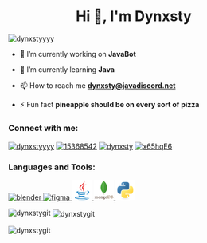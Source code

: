<h1 align="center">Hi 👋, I'm Dynxsty</h1>
<p align="left"> <a href="https://twitter.com/dynxstyyyy" target="blank"><img src="https://img.shields.io/twitter/follow/dynxstyyyy?logo=twitter&style=for-the-badge" alt="dynxstyyyy" /></a> </p>

- 🔭 I’m currently working on **JavaBot**

- 🌱 I’m currently learning **Java**

- 📫 How to reach me **dynxsty@javadiscord.net**

- ⚡ Fun fact **pineapple should be on every sort of pizza**

<h3 align="left">Connect with me:</h3>
<p align="left">
<a href="https://twitter.com/dynxstyyyy" target="blank"><img align="center" src="https://cdn.jsdelivr.net/npm/simple-icons@3.0.1/icons/twitter.svg" alt="dynxstyyyy" height="30" width="40" /></a>
<a href="https://stackoverflow.com/users/15368542" target="blank"><img align="center" src="https://cdn.jsdelivr.net/npm/simple-icons@3.0.1/icons/stackoverflow.svg" alt="15368542" height="30" width="40" /></a>
<a href="https://www.youtube.com/c/dynxsty" target="blank"><img align="center" src="https://cdn.jsdelivr.net/npm/simple-icons@3.0.1/icons/youtube.svg" alt="dynxsty" height="30" width="40" /></a>
<a href="https://discord.gg/x65hqE6" target="blank"><img align="center" src="https://cdn.jsdelivr.net/npm/simple-icons@3.0.1/icons/discord.svg" alt="x65hqE6" height="30" width="40" /></a>
</p>

<h3 align="left">Languages and Tools:</h3>
<p align="left"> <a href="https://www.blender.org/" target="_blank"> <img src="https://download.blender.org/branding/community/blender_community_badge_white.svg" alt="blender" width="40" height="40"/> </a> <a href="https://www.figma.com/" target="_blank"> <img src="https://www.vectorlogo.zone/logos/figma/figma-icon.svg" alt="figma" width="40" height="40"/> </a> <a href="https://www.java.com" target="_blank"> <img src="https://raw.githubusercontent.com/devicons/devicon/master/icons/java/java-original.svg" alt="java" width="40" height="40"/> </a> <a href="https://www.mongodb.com/" target="_blank"> <img src="https://raw.githubusercontent.com/devicons/devicon/master/icons/mongodb/mongodb-original-wordmark.svg" alt="mongodb" width="40" height="40"/> </a> <a href="https://www.python.org" target="_blank"> <img src="https://raw.githubusercontent.com/devicons/devicon/master/icons/python/python-original.svg" alt="python" width="40" height="40"/> </a> </p>

<p><img align="left" src="https://github-readme-stats.vercel.app/api/top-langs?username=dynxstygit&show_icons=true&theme=dark&locale=en&layout=compact" alt="dynxstygit" /></p>

<p>&nbsp;<img align="center" src="https://github-readme-stats.vercel.app/api?username=dynxstygit&show_icons=true&theme=dark&locale=en" alt="dynxstygit" /></p>

<p><img align="center" src="https://github-readme-streak-stats.herokuapp.com/?user=dynxstygit&theme=dark" alt="dynxstygit" /></p>
